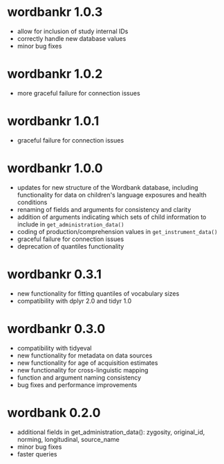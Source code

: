# wordbankr 1.0.3
- allow for inclusion of study internal IDs
- correctly handle new database values
- minor bug fixes

# wordbankr 1.0.2
- more graceful failure for connection issues

# wordbankr 1.0.1
- graceful failure for connection issues

# wordbankr 1.0.0
- updates for new structure of the Wordbank database, including functionality for data on children's language exposures and health conditions
- renaming of fields and arguments for consistency and clarity
- addition of arguments indicating which sets of child information to include in `get_administration_data()`
- coding of production/comprehension values in `get_instrument_data()`
- graceful failure for connection issues
- deprecation of quantiles functionality

# wordbankr 0.3.1
- new functionality for fitting quantiles of vocabulary sizes
- compatibility with dplyr 2.0 and tidyr 1.0

# wordbankr 0.3.0
- compatibility with tidyeval
- new functionality for metadata on data sources
- new functionality for age of acquisition estimates
- new functionality for cross-linguistic mapping
- function and argument naming consistency
- bug fixes and performance improvements

# wordbank 0.2.0
- additional fields in get_administration_data(): zygosity, original_id, norming, longitudinal, source_name
- minor bug fixes
- faster queries
